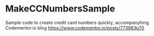 # MakeCCNumbersSample
Sample code to create credit card numbers quickly, accompanyhing Codementor.io blog https://www.codementor.io/posts/773983p70
